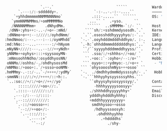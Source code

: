 ```python
                 `.--.`                            `````           WardoPo
       `.---:/:-sdddddy+.                `-:-..-.-:--....``        ——————
     `+yhhdmmmmmNNMMNNNNmo`             .:::-.....``  ``````       OS: "Windows 10, iOS"
    `ymmNNMNMMms/+omMMMMMNo            ...`` `  .+yso.     ``      
    /NNNNNMMmm+    .dNhydMm.          ``````  ..sMMMMm-`:/- ``     Host: "Qampa"
   /dNN+:yhs++:-..-/+o+-:mNd/        ````sh/:+sshdmmdysosdh.`.`    Kernel: "Universidad LaSalle Arequipa"
  :dNNmo+o++:--:////:/oyhdNmm/      `.``.ososshddhyyyyhyo/:-`..`   IDE: "Visual Studio Code 1.59"
 :hmdNmoo/:---.---:--:/oymMhdd`    `-.-`.ooyhdddmdddhddhyo/. :-.   Languages.CS: "Java, Python, JS, HTML, CSS"
 :md:hNo::--...-------:/+hNyom     `.-h:`ohhddmmmdddddddhys:`..`   Languages.RL: "English, Spanish"
 .mNyNN+////:---..--://++yNdh+      ``/``syyyyhdddmmddhyyss/``.    Proficiencies: "Photoshop, Illustrator, Word, Excel"
  yNNMm++oyhys+:::+syysooyMN-       ``` .sso/:/+shhhs+//+oo/ `     Certifications: ""
  :mNmsoohhNdho/:osyddhyosNN/        ``.+oo::`-:oyho+/--:/o+``     Hobbies.Software:
  oNNMo//oshhs/-./ohdhysossMd       ``` oyyo+::+ydmyo:-:/+o++ `     - "No Man Sky Modding (Java)"
 /mNMNo:/+ooo+:.`/+ssso+ooNMN-     ``` `ohysoooshmNys+++osoo` ``   
.hmMMmy-.-::/-..`-/++++/:ydMy`    `-.  ./dmdhhydmmNdyssssyh/- .`   Hobbies.Hardware: "Undervolting"
 -smmNN::://:/+//++++/::+h::.      `-.```hhhyyhysyyssssyhhs.```    
  `..:so://+/:/+o+//++//yo`            ``ohyysyhysosyyssyy/.`      Contact:
       ::::://///+oo+//:.`               -hhhhyyyyysoosyy+`        ——————
     `.::::--://///::/:                ./shhhddhyyyyyhhy+`         Email: "hidalguea@hotmail.com"
     .---:/:---:/::::-                 ydddhyhdddhyhhhy:           Discord: "WardoPo#1027"
     `.--:://///////:                  +mddhhyyyyyyyyy+            
      `.-::/+oosso++:                   smdhhysoo++osso            
       `--://++oo+/:-                    /hdhyyssoosyh:            
        `.--::://::-                      .ohdhhhyyhho             
           `.----:+`                        .+hddddhs`             
             ``--:/                            ./shy-             
 ```
<!--
**WardoPo/WardoPo** is a ✨ _special_ ✨ repository because its `README.md` (this file) appears on your GitHub profile.

Here are some ideas to get you started:

- 🔭 I’m currently working on ...
- 🌱 I’m currently learning ...
- 👯 I’m looking to collaborate on ...
- 🤔 I’m looking for help with ...
- 💬 Ask me about ...
- 📫 How to reach me: ...
- 😄 Pronouns: ...
- ⚡ Fun fact: ...
-->
